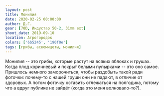 ```yaml
---
layout: post
title: Монилия
date: 2020-02-25 00:00:00
author: Д.Г.
gear: [70D, Индустар 50-2, 31mm ext]
shoot_date: 2019-09-10
location: Агрогородок
colors: ['6b5245', '190f0e']
tags: [грибы, аскомицеты, монилия]
---
```

Монилия -- это грибы, которые растут на всяких яблоках и грушах. Когда плод коричневый и покрыт белыми пупырками -- это оно самое. Пришлось немного заморочиться, чтобы раздобыть такой ради фоточки: почему-то с нашей груши они не падают, в отличие от здоровых. А потом фоточку оставить отлежаться на полгодика, потому что а вдруг публике не зайдёт (когда это меня волновало-то?).
